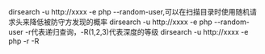 dirsearch -u http://xxxx   -e php
--random-user,可以在扫描目录时使用随机请求头来降低被防守方发现的概率
dirsearch -u http://xxxx   -e php --random-user
-r代表递归查询，-R(1,2,3)代表深度的等级
dirsearch -u http://xxxx   -e php -r -R